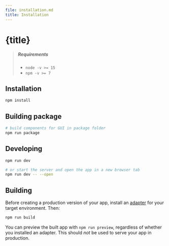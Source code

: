 ```yaml
---
file: installation.md
title: Installation
---
```


<script>
    import {Button} from '$lib'
</script>

# {title}

> ##### Requirements
>
> -   `node -v >= 15`
> -   `npm -v >= 7`

## Installation

```bash
npm install
```

## Building package

```bash
# build components for GUI in package folder
npm run package
```

## Developing

```bash
npm run dev

# or start the server and open the app in a new browser tab
npm run dev -- --open
```

## Building

Before creating a production version of your app, install an
[adapter](https://kit.svelte.dev/docs#adapters) for your target environment.
Then:

```bash
npm run build
```

You can preview the built app with `npm run preview`, regardless of whether you
installed an adapter. This should _not_ be used to serve your app in production.
